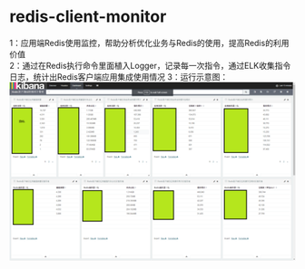 # redis-client-monitor
1：应用端Redis使用监控，帮助分析优化业务与Redis的使用，提高Redis的利用价值 <br/>
2：通过在Redis执行命令里面植入Logger，记录每一次指令，通过ELK收集指令日志，统计出Redis客户端应用集成使用情况
3：运行示意图：![image](https://github.com/ynuosoft/redis-client-monitor/blob/master/elk-img/Kibana01.png?raw=true)
